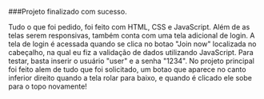 ###Projeto finalizado com sucesso.

Tudo o que foi pedido, foi feito com HTML, CSS e JavaScript. Além de as telas serem responsivas, também conta com uma tela adicional de login.
A tela de login é acessada quando se clica no botao "Join now" localizada no cabeçalho, na qual eu fiz a validação de dados utilizando JavaScript.
Para testar, basta inserir o usuário "user" e a senha "1234".
No projeto principal foi feito alem de tudo que foi solicitado, um botao que aparece no canto inferior direito quando a tela rolar para baixo, e quando é clicado ele sobe para o topo novamente!
